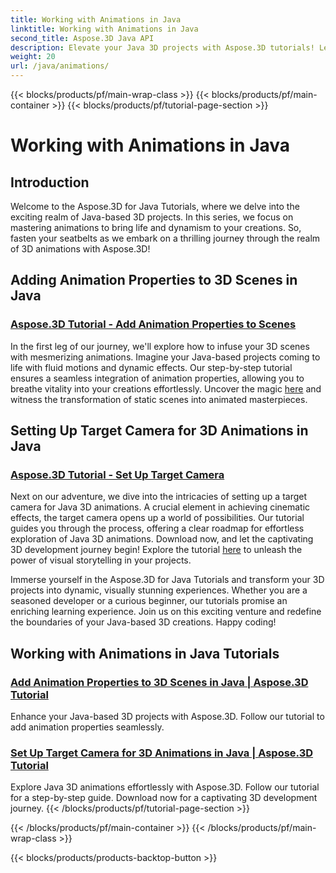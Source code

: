```yaml
---
title: Working with Animations in Java
linktitle: Working with Animations in Java
second_title: Aspose.3D Java API
description: Elevate your Java 3D projects with Aspose.3D tutorials! Learn to add animation properties and set up target cameras seamlessly for captivating 3D development.
weight: 20
url: /java/animations/
---
```


{{< blocks/products/pf/main-wrap-class >}}
{{< blocks/products/pf/main-container >}}
{{< blocks/products/pf/tutorial-page-section >}}

# Working with Animations in Java

## Introduction

Welcome to the Aspose.3D for Java Tutorials, where we delve into the exciting realm of Java-based 3D projects. In this series, we focus on mastering animations to bring life and dynamism to your creations. So, fasten your seatbelts as we embark on a thrilling journey through the realm of 3D animations with Aspose.3D!

## Adding Animation Properties to 3D Scenes in Java

### [Aspose.3D Tutorial - Add Animation Properties to Scenes](./add-animation-properties-to-scenes/)

In the first leg of our journey, we'll explore how to infuse your 3D scenes with mesmerizing animations. Imagine your Java-based projects coming to life with fluid motions and dynamic effects. Our step-by-step tutorial ensures a seamless integration of animation properties, allowing you to breathe vitality into your creations effortlessly. Uncover the magic [here](./add-animation-properties-to-scenes/) and witness the transformation of static scenes into animated masterpieces.

## Setting Up Target Camera for 3D Animations in Java

### [Aspose.3D Tutorial - Set Up Target Camera](./set-up-target-camera/)

Next on our adventure, we dive into the intricacies of setting up a target camera for Java 3D animations. A crucial element in achieving cinematic effects, the target camera opens up a world of possibilities. Our tutorial guides you through the process, offering a clear roadmap for effortless exploration of Java 3D animations. Download now, and let the captivating 3D development journey begin! Explore the tutorial [here](./set-up-target-camera/) to unleash the power of visual storytelling in your projects.

Immerse yourself in the Aspose.3D for Java Tutorials and transform your 3D projects into dynamic, visually stunning experiences. Whether you are a seasoned developer or a curious beginner, our tutorials promise an enriching learning experience. Join us on this exciting venture and redefine the boundaries of your Java-based 3D creations. Happy coding!

## Working with Animations in Java Tutorials
### [Add Animation Properties to 3D Scenes in Java | Aspose.3D Tutorial](./add-animation-properties-to-scenes/)
Enhance your Java-based 3D projects with Aspose.3D. Follow our tutorial to add animation properties seamlessly.
### [Set Up Target Camera for 3D Animations in Java | Aspose.3D Tutorial](./set-up-target-camera/)
Explore Java 3D animations effortlessly with Aspose.3D. Follow our tutorial for a step-by-step guide. Download now for a captivating 3D development journey.
{{< /blocks/products/pf/tutorial-page-section >}}

{{< /blocks/products/pf/main-container >}}
{{< /blocks/products/pf/main-wrap-class >}}

{{< blocks/products/products-backtop-button >}}
